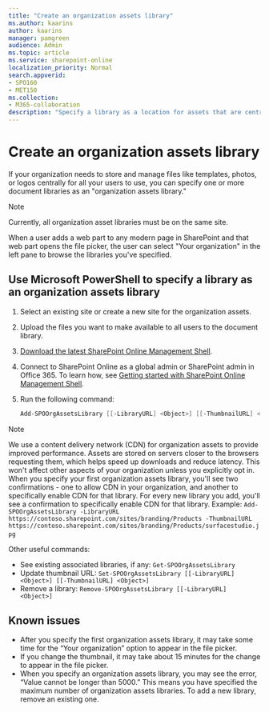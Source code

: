 ```yaml
---
title: "Create an organization assets library"
ms.author: kaarins
author: kaarins
manager: pamgreen
audience: Admin
ms.topic: article
ms.service: sharepoint-online
localization_priority: Normal
search.appverid:
- SPO160
- MET150
ms.collection:  
- M365-collaboration
description: "Specify a library as a location for assets that are centrally stored and managed in your organization."
---
```


# Create an organization assets library

If your organization needs to store and manage files like templates, photos, or logos centrally for all your users to use, you can specify one or more document libraries as an "organization assets library."

> [!NOTE]
> Currently, all organization asset libraries must be on the same site.  

When a user adds a web part to any modern page in SharePoint and that web part opens the file picker, the user can select "Your organization" in the left pane to browse the libraries you've specified. 

## Use Microsoft PowerShell to specify a library as an organization assets library
  
1. Select an existing site or create a new site for the organization assets.

2. Upload the files you want to make available to all users to the document library.

3. [Download the latest SharePoint Online Management Shell](https://go.microsoft.com/fwlink/p/?LinkId=255251).
    
4. Connect to SharePoint Online as a global admin or SharePoint admin in Office 365. To learn how, see [Getting started with SharePoint Online Management Shell](/powershell/sharepoint/sharepoint-online/connect-sharepoint-online).
    
5. Run the following command:
  
    ```PowerShell
    Add-SPOOrgAssetsLibrary [[-LibraryURL] <Object>] [[-ThumbnailURL] <Object>] 
    ```

> [!NOTE]
> We use a content delivery network (CDN) for organization assets to provide improved performance. Assets are stored on servers closer to the browsers requesting them, which helps speed up downloads and reduce latency. This won't affect other aspects of your organization unless you explicitly opt in. When you specify your first organization assets library, you'll see two confirmations - one to allow CDN in your organization, and another to specifically enable CDN for that library. For every new library you add, you'll see a confirmation to specifically enable CDN for that library. 
Example: `Add-SPOOrgAssetsLibrary -LibraryURL https://contoso.sharepoint.com/sites/branding/Products -ThumbnailURL https://contoso.sharepoint.com/sites/branding/Products/surfacestudio.jpg`    
 
Other useful commands: 

- See existing associated libraries, if any: `Get-SPOOrgAssetsLibrary` 
- Update thumbnail URL: `Set-SPOOrgAssetsLibrary [[-LibraryURL] <Object>] [[-ThumbnailURL] <Object>]` 
- Remove a library: `Remove-SPOOrgAssetsLibrary [[-LibraryURL] <Object>]` 
 
## Known issues

- After you specify the first organization assets library, it may take some time for the “Your organization” option to appear in the file picker. 
- If you change the thumbnail, it may take about 15 minutes for the change to appear in the file picker. 
- When you specify an organization assets library, you may see the error, “Value cannot be longer than 5000.” This means you have specified the maximum number of organization assets libraries. To add a new library, remove an existing one.   

